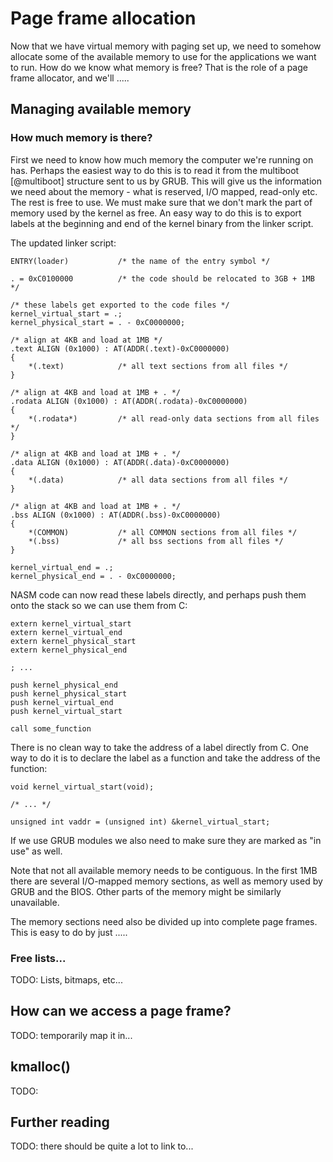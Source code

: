 # Page frame allocation

Now that we have virtual memory with paging set up, we need to somehow allocate
some of the available memory to use for the applications we want to run. How do
we know what memory is free? That is the role of a page frame allocator, and
we'll .....

## Managing available memory

### How much memory is there?

First we need to know how much memory the computer we're running on has.
Perhaps the easiest way to do this is to read it from the multiboot [@multiboot]
structure sent to us by GRUB. This will give us the information we need about
the memory - what is reserved, I/O mapped, read-only etc. The rest is free to
use. We must make sure that we don't mark the part of memory used by the kernel
as free. An easy way to do this is to export labels at the beginning and end of
the kernel binary from the linker script.

The updated linker script:

    ENTRY(loader)           /* the name of the entry symbol */

    . = 0xC0100000          /* the code should be relocated to 3GB + 1MB */

    /* these labels get exported to the code files */
    kernel_virtual_start = .;
    kernel_physical_start = . - 0xC0000000;

    /* align at 4KB and load at 1MB */
    .text ALIGN (0x1000) : AT(ADDR(.text)-0xC0000000)
    {
        *(.text)            /* all text sections from all files */
    }

    /* align at 4KB and load at 1MB + . */
    .rodata ALIGN (0x1000) : AT(ADDR(.rodata)-0xC0000000)
    {
        *(.rodata*)         /* all read-only data sections from all files */
    }

    /* align at 4KB and load at 1MB + . */
    .data ALIGN (0x1000) : AT(ADDR(.data)-0xC0000000)
    {
        *(.data)            /* all data sections from all files */
    }

    /* align at 4KB and load at 1MB + . */
    .bss ALIGN (0x1000) : AT(ADDR(.bss)-0xC0000000)
    {
        *(COMMON)           /* all COMMON sections from all files */
        *(.bss)             /* all bss sections from all files */
    }

    kernel_virtual_end = .;
    kernel_physical_end = . - 0xC0000000;

NASM code can now read these labels directly, and perhaps push them onto the
stack so we can use them from C:

~~~ {.nasm}
extern kernel_virtual_start
extern kernel_virtual_end
extern kernel_physical_start
extern kernel_physical_end

; ...

push kernel_physical_end
push kernel_physical_start
push kernel_virtual_end
push kernel_virtual_start

call some_function
~~~

There is no clean way to take the address of a label directly from C. One way
to do it is to declare the label as a function and take the address of the
function:

~~~ {.c}
void kernel_virtual_start(void);

/* ... */

unsigned int vaddr = (unsigned int) &kernel_virtual_start;
~~~

If we use GRUB modules we also need to make sure they are marked as "in use" as
well.

Note that not all available memory needs to be contiguous. In the first 1MB
there are several I/O-mapped memory sections, as well as memory used by GRUB
and the BIOS. Other parts of the memory might be similarly unavailable.

The memory sections need also be divided up into complete page frames. This is
easy to do by just .....

### Free lists...

TODO:
Lists, bitmaps, etc...

## How can we access a page frame?

TODO: temporarily map it in...

## kmalloc()

TODO: 

## Further reading

TODO: there should be quite a lot to link to...

